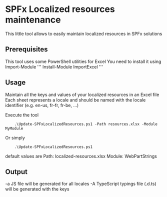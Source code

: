 # SPFx Localized resources maintenance

This little tool allows to easily maintain localized resources in SPFx solutions

## Prerequisites

This tool uses some PowerShell utilities for Excel
You need to install it using Import-Module
'''
    Install-Module ImportExcel
'''

## Usage

Maintain all the keys and values of your localized resources in an Excel file
Each sheet represents a locale and should be named with the locale identifier (e.g. en-us, fr-fr, fr-be, ...)

Execute the tool
```
    .\Update-SPFxLocalizedResources.ps1 -Path resources.xlsx -Module MyModule
```

Or simply
```
    .\Update-SPFxLocalizedResources.ps1
```

default values are
Path: localized-resources.xlsx
Module: WebPartStrings

## Output
-a JS file will be generated for all locales
-A TypeScript typings file (.d.ts) will be generated with the keys


